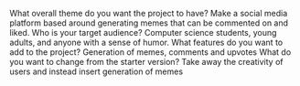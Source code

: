 What overall theme do you want the project to have?
	Make a social media platform based around generating memes that can be commented on and liked.
Who is your target audience?
	Computer science students, young adults, and anyone with a sense of humor.
What features do you want to add to the project?
	Generation of memes, comments and upvotes
What do you want to change from the starter version?
	Take away the creativity of users and instead insert generation of memes

